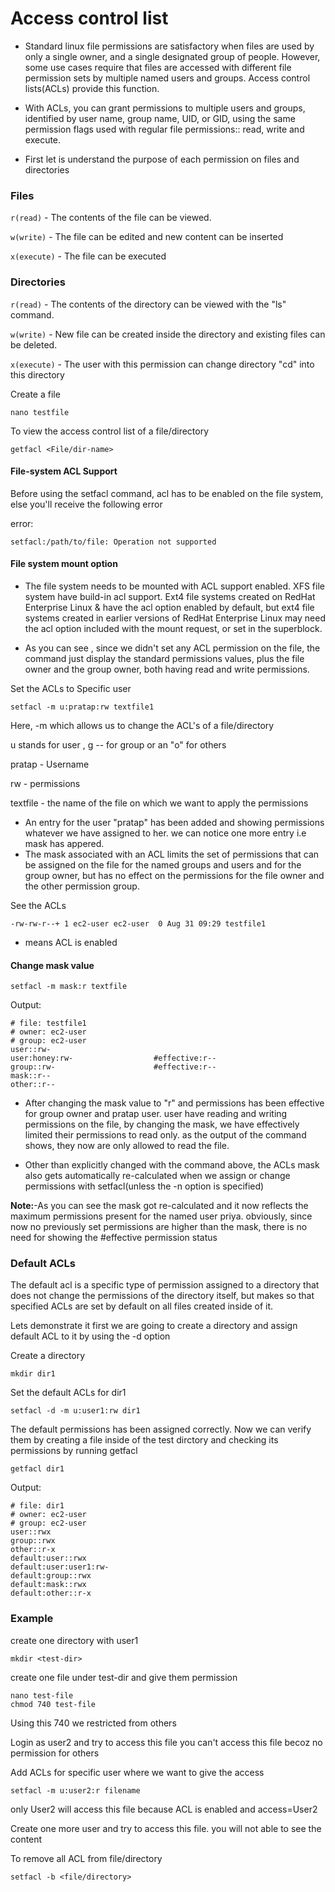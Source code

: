 # Access control list

- Standard linux file permissions are satisfactory when files are used by only a single owner, and a single designated group of people. However, some use cases require that files are accessed with different file permission sets by multiple named users and groups. Access control lists(ACLs) provide this function.

- With ACLs, you can grant permissions to multiple users and groups, identified by user name, group name, UID, or GID, using the same permission flags used with regular file permissions:: read, write and execute.

- First let is understand the purpose of each permission on files and directories

### Files
`r(read)` - The contents of the file can be viewed.

`w(write)` - The file can be edited and new content can be inserted

`x(execute)` - The file can be executed

### Directories

`r(read)` - The contents of the directory can be viewed with the "ls" command.

`w(write)` - New file can be created inside the directory and existing files can be deleted.

`x(execute)` - The user with this permission can change directory "cd" into this directory

Create a file
```
nano testfile
```
To view the access control list of a file/directory
```
getfacl <File/dir-name>
```

#### File-system ACL Support
Before using the setfacl command, acl has to be enabled on the file system, else you'll receive the following error

error:
```
setfacl:/path/to/file: Operation not supported
```

#### File system mount option

- The file system needs to be mounted with ACL support enabled. XFS file system have build-in acl support. Ext4 file systems created on RedHat Enterprise Linux & have the acl option enabled by default, but ext4 file systems created in earlier versions of RedHat Enterprise Linux may need the acl option included with the mount request, or set in the superblock.


- As you can see , since we didn't set any ACL permission on the file, the command just display the standard permissions values, plus the file owner and the group owner, both having read and write permissions.

Set the ACLs to Specific user

```
setfacl -m u:pratap:rw textfile1
```
Here, -m which allows us to change the ACL's of a file/directory

u stands for user , g -- for group or an "o" for others

pratap - Username

rw - permissions

textfile - the name of the file on which we want to apply the permissions

- An entry for the user "pratap" has been added and showing permissions whatever we have assigned  to her. we can notice one more entry i.e mask has appered.
- The mask associated with an ACL limits the set of permissions that can be assigned on the file for the named groups and users and for the group owner, but has no effect on the permissions for the file owner and the other permission group.

See the ACLs
```
-rw-rw-r--+ 1 ec2-user ec2-user  0 Aug 31 09:29 testfile1
```
+ means ACL is enabled

 #### Change mask value
  ```
  setfacl -m mask:r textfile
  ```
Output:
```
# file: testfile1
# owner: ec2-user
# group: ec2-user
user::rw-
user:honey:rw-                  #effective:r--
group::rw-                      #effective:r--
mask::r--
other::r--
```

- After changing the mask value to "r" and permissions has been effective for group owner and pratap user. user have reading and writing permissions on the file, by changing the mask, we have effectively limited their permissions to read only. as the output of the command shows, they now are only allowed to read the file.


- Other than explicitly changed with the command above, the ACLs mask also gets automatically re-calculated when we assign or change permissions with setfacl(unless the -n option is specified)


**Note:**-As you can see the mask got re-calculated and it now reflects the maximum permissions present for the named user priya. obviously, since now no previously set permissions are higher than the mask, there is no need for showing the #effective permission status

### Default ACLs

The default acl is a specific type of permission assigned to a directory  that does not change the permissions of the directory itself, but makes so that specified ACLs are set by default on all files created inside of it.

Lets demonstrate it first we are going to create a directory and assign default ACL to it by using the -d option

Create a directory
```
mkdir dir1
```
Set the default ACLs for dir1
```
setfacl -d -m u:user1:rw dir1
```
The default permissions has been assigned correctly. Now we can verify them by creating a file inside of the test dirctory and checking its permissions by running getfacl
```
getfacl dir1
```
Output:
```
# file: dir1
# owner: ec2-user
# group: ec2-user
user::rwx
group::rwx
other::r-x
default:user::rwx
default:user:user1:rw-
default:group::rwx
default:mask::rwx
default:other::r-x
```
### Example

create one directory with user1 
```
mkdir <test-dir>
```
create one file under test-dir and give them permission
```
nano test-file
chmod 740 test-file
```
Using this 740 we restricted from others

Login as user2 and try to access this file you can't access this file becoz no permission for others

Add ACLs for specific user where we want to give the access
```
setfacl -m u:user2:r filename
```
only User2 will access this file because ACL is enabled and access=User2

Create one more user and try to access this file. you will not able to see the content

To remove all ACL from file/directory
```
setfacl -b <file/directory>
```
